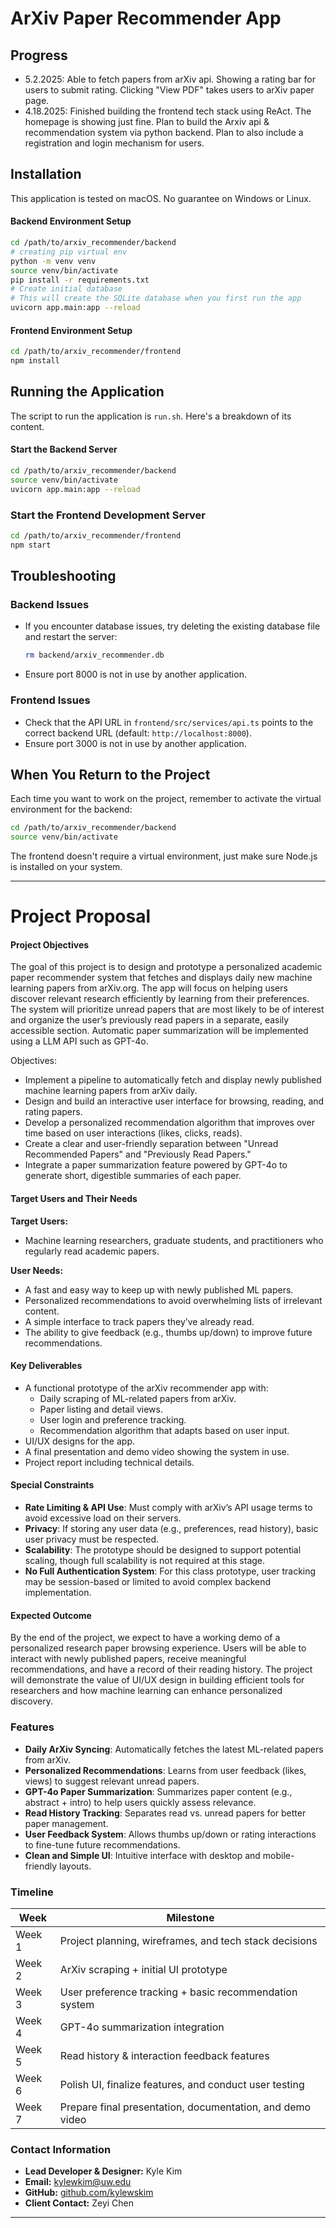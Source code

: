 # ArXiv Paper Recommender App

## Progress 
- 5.2.2025: Able to fetch papers from arXiv api. Showing a rating bar for users to submit rating. Clicking "View PDF" takes users to arXiv paper page.
- 4.18.2025: Finished building the frontend tech stack using ReAct. The homepage is showing just fine. Plan to build the Arxiv api & recommendation system via python backend. Plan to also include a registration and login mechanism for users.

## Installation

This application is tested on macOS. No guarantee on Windows or Linux.

#### Backend Environment Setup

   ```bash
   cd /path/to/arxiv_recommender/backend
   # creating pip virtual env
   python -m venv venv
   source venv/bin/activate
   pip install -r requirements.txt
   # Create initial database
   # This will create the SQLite database when you first run the app
   uvicorn app.main:app --reload
   ```

#### Frontend Environment Setup

   ```bash
   cd /path/to/arxiv_recommender/frontend
   npm install
   ```

## Running the Application
The script to run the application is `run.sh`. Here's a breakdown of its content.
#### Start the Backend Server
```bash
cd /path/to/arxiv_recommender/backend
source venv/bin/activate
uvicorn app.main:app --reload
```

### Start the Frontend Development Server
```bash
cd /path/to/arxiv_recommender/frontend
npm start
```

## Troubleshooting

### Backend Issues
- If you encounter database issues, try deleting the existing database file and restart the server:
  ```bash
  rm backend/arxiv_recommender.db
  ```
- Ensure port 8000 is not in use by another application.

### Frontend Issues
- Check that the API URL in `frontend/src/services/api.ts` points to the correct backend URL (default: `http://localhost:8000`).
- Ensure port 3000 is not in use by another application.

## When You Return to the Project
Each time you want to work on the project, remember to activate the virtual environment for the backend:
```bash
cd /path/to/arxiv_recommender/backend
source venv/bin/activate
```

The frontend doesn't require a virtual environment, just make sure Node.js is installed on your system.



-----------------------------------------------------------------------------------------------------

# Project Proposal

#### Project Objectives

The goal of this project is to design and prototype a personalized academic paper recommender system that fetches and displays daily new machine learning papers from arXiv.org. The app will focus on helping users discover relevant research efficiently by learning from their preferences. The system will prioritize unread papers that are most likely to be of interest and organize the user’s previously read papers in a separate, easily accessible section. Automatic paper summarization will be implemented using a LLM API such as GPT-4o.

Objectives:
- Implement a pipeline to automatically fetch and display newly published machine learning papers from arXiv daily.
- Design and build an interactive user interface for browsing, reading, and rating papers.
- Develop a personalized recommendation algorithm that improves over time based on user interactions (likes, clicks, reads).
- Create a clear and user-friendly separation between "Unread Recommended Papers" and "Previously Read Papers."
- Integrate a paper summarization feature powered by GPT-4o to generate short, digestible summaries of each paper.

#### Target Users and Their Needs

**Target Users:**
- Machine learning researchers, graduate students, and practitioners who regularly read academic papers.

**User Needs:**
- A fast and easy way to keep up with newly published ML papers.
- Personalized recommendations to avoid overwhelming lists of irrelevant content.
- A simple interface to track papers they’ve already read.
- The ability to give feedback (e.g., thumbs up/down) to improve future recommendations.

#### Key Deliverables

- A functional prototype of the arXiv recommender app with:
  - Daily scraping of ML-related papers from arXiv.
  - Paper listing and detail views.
  - User login and preference tracking.
  - Recommendation algorithm that adapts based on user input.
- UI/UX designs for the app.
- A final presentation and demo video showing the system in use.
- Project report including technical details.

#### Special Constraints

- **Rate Limiting & API Use**: Must comply with arXiv’s API usage terms to avoid excessive load on their servers.
- **Privacy**: If storing any user data (e.g., preferences, read history), basic user privacy must be respected.
- **Scalability**: The prototype should be designed to support potential scaling, though full scalability is not required at this stage.
- **No Full Authentication System**: For this class prototype, user tracking may be session-based or limited to avoid complex backend implementation.

#### Expected Outcome

By the end of the project, we expect to have a working demo of a personalized research paper browsing experience. Users will be able to interact with newly published papers, receive meaningful recommendations, and have a record of their reading history. The project will demonstrate the value of UI/UX design in building efficient tools for researchers and how machine learning can enhance personalized discovery.

### Features

- **Daily ArXiv Syncing**: Automatically fetches the latest ML-related papers from arXiv.
- **Personalized Recommendations**: Learns from user feedback (likes, views) to suggest relevant unread papers.
- **GPT-4o Paper Summarization**: Summarizes paper content (e.g., abstract + intro) to help users quickly assess relevance.
- **Read History Tracking**: Separates read vs. unread papers for better paper management.
- **User Feedback System**: Allows thumbs up/down or rating interactions to fine-tune future recommendations.
- **Clean and Simple UI**: Intuitive interface with desktop and mobile-friendly layouts.

### Timeline

| Week | Milestone |
|------|-----------|
| Week 1 | Project planning, wireframes, and tech stack decisions |
| Week 2 | ArXiv scraping + initial UI prototype |
| Week 3 | User preference tracking + basic recommendation system |
| Week 4 | GPT-4o summarization integration |
| Week 5 | Read history & interaction feedback features |
| Week 6 | Polish UI, finalize features, and conduct user testing |
| Week 7 | Prepare final presentation, documentation, and demo video |

### Contact Information

- **Lead Developer & Designer:** Kyle Kim
- **Email:** kylewkim@uw.edu
- **GitHub:** [github.com/kylewskim](https://github.com/kylewskim)  
- **Client Contact:** Zeyi Chen

---
